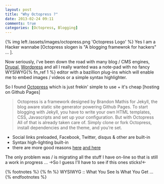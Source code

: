 ```yaml
---
layout: post
title: "Why Octopress ?"
date: 2013-02-24 09:11
comments: true
categories: [Octopress, Blogging]
---
```

{% img left /assets/images/octopress.png 'Octopress Logo' %}
Yes I am a Hacker wannabe [Octopress slogen is "A blogging framewrok for hackers" ... ].

Now seriously, i've been down the road with many blog / CMS engines, [Drupal](http://ww.drupal.org), [Wordpress](http://wordpress.org/) and all I really wanted was 
a note-pad with no fancy WYSIWYG{% fn_ref 1 %} editor with a bazillion plug-ins which will enable me to embed images / videos or a simple syntax highlighter.

So I found [Octopress](http://octopress.org/) which is just frekin' simple to use + it's cheap [hosting on Github Pages]

>Octopress is a framework designed by Brandon Mathis for Jekyll, the blog aware static site generator powering Github Pages. To start blogging with Jekyll, you have to write your own HTML templates, CSS, Javascripts and set up your configuration. But with Octopress All of that is already taken care of. Simply clone or fork Octopress, install dependencies and the theme, and you’re set.

* Social links preloaded, Facebook, Twitter, disqus & other are built-in
* Syntax high-lighting built-in
* there are more good reasons [here](http://octopress.org/docs/) [and here](https://github.com/imathis/octopress/wiki/3rd-party-plugins)

The only problem was / is migrating all the stuff I have on-line so that is still a work in progress ...
->So I guess I'll have to see if this ones sticks!<-

{% footnotes %}
	{% fn %} WYSIWYG :: What You See Is What You Get ...
{% endfootnotes %}